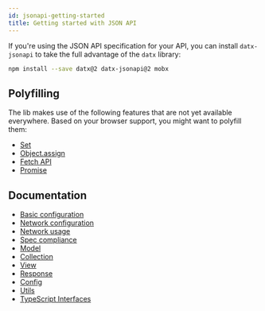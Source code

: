 ```yaml
---
id: jsonapi-getting-started
title: Getting started with JSON API
---
```


If you're using the JSON API specification for your API, you can install `datx-jsonapi` to take the full advantage of the `datx` library:

```bash
npm install --save datx@2 datx-jsonapi@2 mobx
```

## Polyfilling

The lib makes use of the following features that are not yet available everywhere. Based on your browser support, you might want to polyfill them:

- [Set](https://developer.mozilla.org/en-US/docs/Web/JavaScript/Reference/Global_Objects/Set)
- [Object.assign](https://developer.mozilla.org/en-US/docs/Web/JavaScript/Reference/Global_Objects/Object/assign)
- [Fetch API](https://developer.mozilla.org/en-US/docs/Web/API/Fetch_API)
- [Promise](https://developer.mozilla.org/en-US/docs/Web/JavaScript/Reference/Global_Objects/Promise)

## Documentation

- [Basic configuration](jsonapi-basic-configuration)
- [Network configuration](jsonapi-network-configuration)
- [Network usage](jsonapi-network-usage)
- [Spec compliance](jsonapi-spec-compliance)
- [Model](jsonapi-model)
- [Collection](jsonapi-collection)
- [View](jsonapi-view)
- [Response](jsonapi-response)
- [Config](jsonapi-config)
- [Utils](json-api-utils)
- [TypeScript Interfaces](jsonapi-typescript-interfaces)
